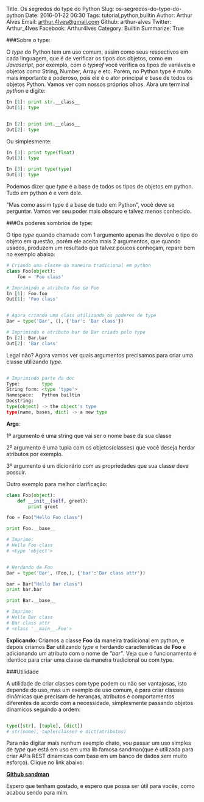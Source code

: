 Title: Os segredos do type do Python
Slug: os-segredos-do-type-do-python
Date: 2016-01-22 06:30
Tags: tutorial,python,builtin
Author: Arthur Alves
Email:  arthur.4lves@gmail.com
Github: arthur-alves
Twitter: Arthur_4lves
Facebook: Arthur4lves
Category: Builtin
Summarize: True


###Sobre o type:

O *type* do Python tem um uso comum, assim como seus respectivos em cada linguagem, que é de verificar os tipos dos objetos,
como em *Javascript*, por exemplo, com o *typeof* você verifica os tipos de variáveis e objetos como String, Number, Array e etc.
Porém, no Python type é muito mais importante e poderoso, pois ele é o ator principal e base de todos os objetos
Python. Vamos ver com nossos próprios olhos. Abra um terminal *python* e digite:

```python
In [1]: print str.__class__
Out[1]: type


In [2]: print int.__class__
Out[2]: type
```

Ou simplesmente:

```python
In [3]: print type(float)
Out[3]: type

In [3]: print type(type)
Out[3]: type
```

Podemos dizer que *type* é a base de todos os tipos de objetos em python. Tudo em python é e vem dele.


"Mas como assim type é a base de tudo em Python", você deve se perguntar. Vamos ver seu poder mais
obscuro e talvez menos conhecido.

###Os poderes sombrios de type:

O tipo *type* quando chamado com 1 argumento apenas lhe devolve o tipo do objeto em questão, porém
ele aceita mais 2 argumentos, que quando usados, produzem um resultado que talvez poucos conheçam, repare bem no exemplo abaixo:

```python
# Criando uma classe da maneira tradicional em python
class Foo(object):
    foo = 'Foo class'

# Imprimindo o atributo foo de Foo
In [1]: Foo.foo
Out[1]: 'Foo class'


# Agora criando uma class utilizando os poderes de type
Bar = type('Bar', (), {'bar': 'Bar class'})

# Imprimindo o atributo bar de Bar criado pelo type
In [2]: Bar.bar
Out[2]: 'Bar class'

```
Legal não? Agora vamos ver quais argumentos precisamos para criar uma classe utilizando *type*.

```python

# Imprimindo parte da doc
Type:        type
String form: <type 'type'>
Namespace:   Python builtin
Docstring:
type(object) -> the object's type
type(name, bases, dict) -> a new type

```
**Args**:


1º argumento é uma string que vai ser o nome base da sua classe

2º argumento é uma tupla com os objetos(classes) que você deseja herdar atributos por exemplo.

3º argumento é um dicionário com as propriedades que sua classe deve possuir.


Outro exemplo para melhor clarificação:

```python
class Foo(object):
    def __init__(self, greet):
        print greet

foo = Foo("Hello Foo class")

print Foo.__base__

# Imprime:
# Hello Foo class
# <type 'object'>


# Herdando de Foo
Bar = type('Bar', (Foo,), {'bar':'Bar class attr'})

bar = Bar("Hello Bar class")
print bar.bar

print Bar.__base__

# Imprime:
# Hello Bar class
# Bar class attr
# <class '__main__.Foo'>

```
**Explicando:**
Criamos a classe **Foo** da maneira tradicional em python, e depois criamos **Bar** utilizando
*type* e herdando características de **Foo** e adicionando um atributo com o nome de *"bar"*. Veja que o funcionamento
é identico para criar uma classe da maneira tradicional ou com type.

###Utilidade

A utilidade de criar classes com type podem ou não ser vantajosas, isto depende do uso, mas um exemplo
de uso comum, é para criar classes dinâmicas que precisam de heranças, atributos e comportamentos diferentes
de acordo com a necessidade, simplesmente passando objetos dinamicos seguindo a ordem:

```python

type([str], [tuple], [dict])
# str(nome), tuple(classe) e dict(atributos)
```

Para não digitar mais nenhum exemplo chato, vou passar um uso simples de *type* que está em uso em uma lib famosa sandman(que é utilizada para criar APIs REST dinamicas com base em um banco de dados sem
muito esforço). Clique no link abaixo:


[**Github sandman**](https://github.com/jeffknupp/sandman/blob/develop/sandman/model/utils.py#L147)


Espero que tenham gostado, e espero que possa ser útil para vocês, como acabou sendo para mim.
